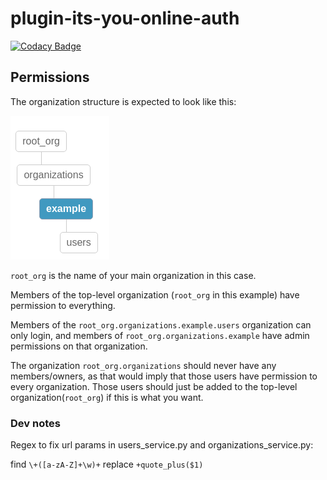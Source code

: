 # plugin-its-you-online-auth
[![Codacy Badge](https://api.codacy.com/project/badge/Grade/32093039f2484a91b00b0584d6bf58fc)](https://www.codacy.com/app/lucas-vanhalst/plugin-its-you-online-auth?utm_source=github.com&utm_medium=referral&utm_content=rogerthat-platform/plugin-its-you-online-auth&utm_campaign=badger)


## Permissions

The organization structure is expected to look like this:

![Organization structure](docs/images/organization-structure.png)

`root_org` is the name of your main organization in this case.

Members of the top-level organization (`root_org` in this example) have permission to everything.
 
Members of the `root_org.organizations.example.users` organization can only login, and members of `root_org.organizations.example` have admin permissions on that organization.

The organization `root_org.organizations` should never have any members/owners, as that would imply that those users have permission to every organization. Those users should just be added to the top-level organization(`root_org`) if this is what you want.


### Dev notes

Regex to fix url params in users_service.py and organizations_service.py:

find `\+([a-zA-Z]+\w)+` replace `+quote_plus($1)`